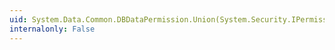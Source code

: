 ```yaml
---
uid: System.Data.Common.DBDataPermission.Union(System.Security.IPermission)
internalonly: False
---
```

